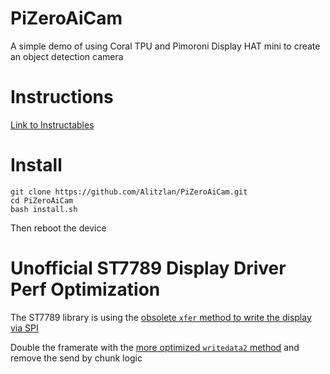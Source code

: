 # PiZeroAiCam
A simple demo of using Coral TPU and Pimoroni Display HAT mini to create an object detection camera

# Instructions
[Link to Instructables](https://www.instructables.com/RPi-Compact-AI-Camera-Feat-Coral-USB-Accelerator/)

# Install
```
git clone https://github.com/Alitzlan/PiZeroAiCam.git
cd PiZeroAiCam
bash install.sh
```
Then reboot the device

# Unofficial ST7789 Display Driver Perf Optimization
The ST7789 library is using the [obsolete `xfer` method to write the display via SPI](https://github.com/pimoroni/st7789-python/blob/v1.0.1/st7789/__init__.py#L184-L187)

Double the framerate with the [more optimized `writedata2` method](https://pypi.org/project/spidev/) and remove the send by chunk logic
